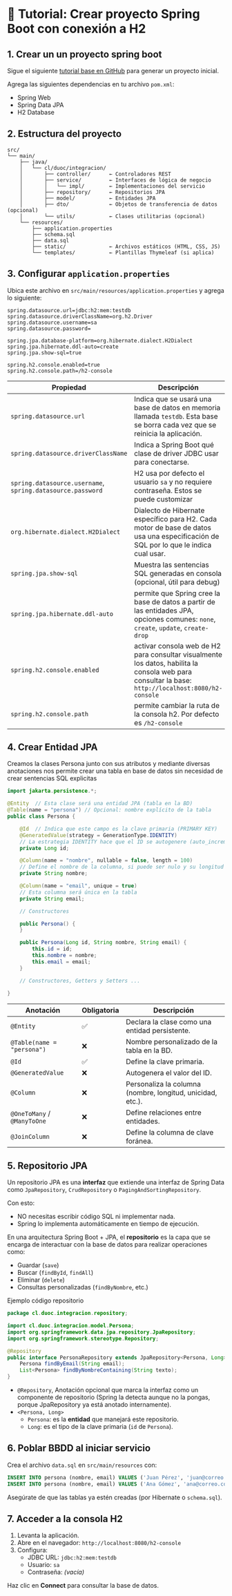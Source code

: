 # 🧰 Tutorial: Crear proyecto Spring Boot con conexión a H2


## 1. Crear un un proyecto spring boot 

Sigue el siguiente [tutorial base en GitHub](https://github.com/HernanLoGo/duoc-integracion-plataformas/blob/main/README.md) para generar un proyecto inicial.

Agrega las siguientes dependencias en tu archivo `pom.xml`:
* Spring Web
* Spring Data JPA
* H2 Database

## 2. Estructura del proyecto

```plaintext
src/
└── main/
    ├── java/
    │   └── cl/duoc/integracion/
    │       ├── controller/      ← Controladores REST
    │       ├── service/         ← Interfaces de lógica de negocio
    │       │   └── impl/        ← Implementaciones del servicio
    │       ├── repository/      ← Repositorios JPA
    │       ├── model/           ← Entidades JPA
    │       ├── dto/             ← Objetos de transferencia de datos (opcional)
    │       └── utils/           ← Clases utilitarias (opcional)
    └── resources/
        ├── application.properties
        ├── schema.sql
        ├── data.sql
        ├── static/              ← Archivos estáticos (HTML, CSS, JS)
        └── templates/           ← Plantillas Thymeleaf (si aplica)
```



## 3. Configurar `application.properties`

Ubica este archivo en `src/main/resources/application.properties` y agrega lo siguiente:

```properties
spring.datasource.url=jdbc:h2:mem:testdb
spring.datasource.driverClassName=org.h2.Driver
spring.datasource.username=sa
spring.datasource.password=

spring.jpa.database-platform=org.hibernate.dialect.H2Dialect
spring.jpa.hibernate.ddl-auto=create
spring.jpa.show-sql=true

spring.h2.console.enabled=true
spring.h2.console.path=/h2-console
```

| Propiedad | Descripción |
|--|--|
| `spring.datasource.url` | Indica que se usará una base de datos en memoria llamada `testdb`. Esta base se borra cada vez que se reinicia la aplicación. |
| `spring.datasource.driverClassName` | Indica a Spring Boot qué clase de driver JDBC usar para conectarse. |
| `spring.datasource.username`, `spring.datasource.password` | H2 usa por defecto el usuario `sa` y no requiere contraseña. Estos se puede customizar |
| `org.hibernate.dialect.H2Dialect` | Dialecto de Hibernate específico para H2. Cada motor de base de datos usa una especificación de SQL por lo que le indica cual usar. |
| `spring.jpa.show-sql` | Muestra las sentencias SQL generadas en consola (opcional, útil para debug) |
| `spring.jpa.hibernate.ddl-auto` | permite que Spring cree la base de datos a partir de las entidades JPA, opciones comunes: `none`, `create`, `update`, `create-drop` |
| `spring.h2.console.enabled` | activar consola web de H2 para consultar visualmente los datos, habilita la consola web para consultar la base: `http://localhost:8080/h2-console` |
| `spring.h2.console.path` | permite cambiar la ruta de la consola h2. Por defecto es `/h2-console` |


## 4. Crear Entidad JPA

Creamos la clases Persona junto con sus atributos y mediante diversas anotaciones nos permite crear una tabla en base de datos sin necesidad de crear sentencias SQL explicitas

```java
import jakarta.persistence.*;

@Entity  // Esta clase será una entidad JPA (tabla en la BD)
@Table(name = "persona") // Opcional: nombre explícito de la tabla
public class Persona {

    @Id  // Indica que este campo es la clave primaria (PRIMARY KEY)
    @GeneratedValue(strategy = GenerationType.IDENTITY)
    // La estrategia IDENTITY hace que el ID se autogenere (auto_increment)
    private Long id;

    @Column(name = "nombre", nullable = false, length = 100)
    // Define el nombre de la columna, si puede ser nulo y su longitud
    private String nombre;

    @Column(name = "email", unique = true)
    // Esta columna será única en la tabla
    private String email;

    // Constructores

    public Persona() {
    }

    public Persona(Long id, String nombre, String email) {
        this.id = id;
        this.nombre = nombre;
        this.email = email;
    }

    // Constructores, Getters y Setters ...
    
}
```

| Anotación | Obligatoria | Descripción |
|-----------|-------------|-------------|
| `@Entity` | ✅ | Declara la clase como una entidad persistente. |
| `@Table(name = "persona")` | ❌ | Nombre personalizado de la tabla en la BD. |
| `@Id` | ✅ | Define la clave primaria. |
| `@GeneratedValue` | ❌ | Autogenera el valor del ID. |
| `@Column` | ❌ | Personaliza la columna (nombre, longitud, unicidad, etc.). |
| `@OneToMany` / `@ManyToOne` | ❌ | Define relaciones entre entidades. |
| `@JoinColumn` | ❌ | Define la columna de clave foránea. |



## 5. Repositorio JPA

Un repositorio JPA es una **interfaz** que extiende una interfaz de Spring Data como `JpaRepository`, `CrudRepository` o `PagingAndSortingRepository`.

Con esto:
* NO necesitas escribir código SQL ni implementar nada.
* Spring lo implementa automáticamente en tiempo de ejecución.

En una arquitectura Spring Boot + JPA, el **repositorio** es la capa que se encarga de interactuar con la base de datos para realizar operaciones como:

-   Guardar (`save`)
-   Buscar (`findById`, `findAll`)
-   Eliminar (`delete`)
-   Consultas personalizadas (`findByNombre`, etc.)


Ejemplo código repositorio


```java
package cl.duoc.integracion.repository;

import cl.duoc.integracion.model.Persona;
import org.springframework.data.jpa.repository.JpaRepository;
import org.springframework.stereotype.Repository;

@Repository
public interface PersonaRepository extends JpaRepository<Persona, Long> {
    Persona findByEmail(String email);
    List<Persona> findByNombreContaining(String texto);
}
```

* `@Repository`, Anotación opcional que marca la interfaz como un componente de repositorio (Spring la detecta aunque no la pongas, porque JpaRepository ya está anotado internamente).
* `<Persona, Long>`
	* `Persona`: es la **entidad** que manejará este repositorio.
	* `Long`: es el tipo de la clave primaria (`id` de `Persona`).

## 6. Poblar BBDD al iniciar servicio
Crea el archivo `data.sql` en `src/main/resources` con:

```sql
INSERT INTO persona (nombre, email) VALUES ('Juan Pérez', 'juan@correo.com');
INSERT INTO persona (nombre, email) VALUES ('Ana Gómez', 'ana@correo.com');
```
Asegúrate de que las tablas ya estén creadas (por Hibernate o `schema.sql`).


## 7. Acceder a la consola H2

1.  Levanta la aplicación.
2.  Abre en el navegador: `http://localhost:8080/h2-console`
3.  Configura:
    -   JDBC URL: `jdbc:h2:mem:testdb`
    -   Usuario: `sa`
    -   Contraseña: _(vacía)_

Haz clic en **Connect** para consultar la base de datos.


